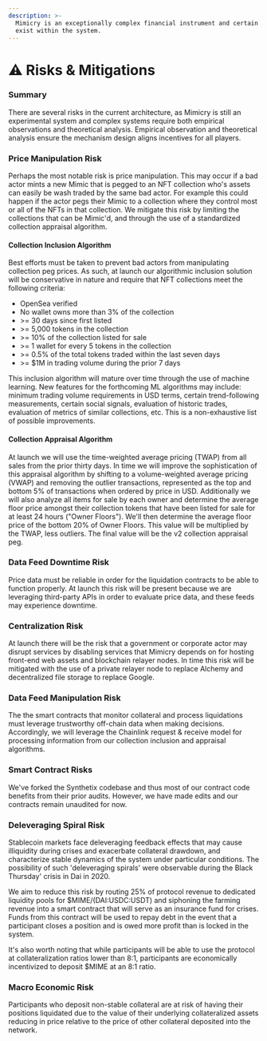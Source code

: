 ```yaml
---
description: >-
  Mimicry is an exceptionally complex financial instrument and certain risks
  exist within the system.
---
```


# ⚠ Risks & Mitigations

### Summary

There are several risks in the current architecture, as Mimicry is still an experimental system and complex systems require both empirical observations and theoretical analysis. Empirical observation and theoretical analysis ensure the mechanism design aligns incentives for all players.

### **Price Manipulation Risk**

Perhaps the most notable risk is price manipulation. This may occur if a bad actor mints a new Mimic that is pegged to an NFT collection who's assets can easily be wash traded by the same bad actor. For example this could happen if the actor pegs their Mimic to a collection where they control most or all of the NFTs in that collection. We mitigate this risk by limiting the collections that can be Mimic'd, and through the use of a standardized collection appraisal algorithm.&#x20;

#### Collection Inclusion Algorithm

Best efforts must be taken to prevent bad actors from manipulating collection peg prices. As such, at launch our algorithmic inclusion solution will be conservative in nature and require that NFT collections meet the following criteria:&#x20;

* OpenSea verified
* No wallet owns more than 3% of the collection
* \>= 30 days since first listed
* \>= 5,000 tokens in the collection
* \>= 10% of the collection listed for sale
* \>= 1 wallet for every 5 tokens in the collection
* \>= 0.5% of the total tokens traded within the last seven days
* \>= $1M in trading volume during the prior 7 days

This inclusion algorithm will mature over time through the use of machine learning. New features for the forthcoming ML algorithms may include: minimum trading volume requirements in USD terms, certain trend-following measurements, certain social signals, evaluation of historic trades, evaluation of metrics of similar collections, etc. This is a non-exhaustive list of possible improvements.&#x20;

#### Collection Appraisal Algorithm

At launch we will use the time-weighted average pricing (TWAP) from all sales from the prior thirty days. In time we will improve the sophistication of this appraisal algorithm by shifting to a volume-weighted average pricing (VWAP) and removing the outlier transactions, represented as the top and bottom 5% of transactions when ordered by price in USD. Additionally we will also analyze all items for sale by each owner and determine the average floor price amongst their collection tokens that have been listed for sale for at least 24 hours ("Owner Floors"). We'll then determine the average floor price of the bottom 20% of Owner Floors. This value will be multiplied by the TWAP, less outliers. The final value will be the v2 collection appraisal peg.

### **Data Feed Downtime Risk**

Price data must be reliable in order for the liquidation contracts to be able to function properly. At launch this risk will be present because we are leveraging third-party APIs in order to evaluate price data, and these feeds may experience downtime.

### Centralization Risk

At launch there will be the risk that a government or corporate actor may disrupt services by disabling services that Mimicry depends on for hosting front-end web assets and blockchain relayer nodes. In time this risk will be mitigated with the use of a private relayer node to replace Alchemy and decentralized file storage to replace Google.

### **Data Feed Manipulation Risk**

The the smart contracts that monitor collateral and process liquidations must leverage trustworthy off-chain data when making decisions. Accordingly, we will leverage the Chainlink request & receive model for processing information from our collection inclusion and appraisal algorithms.

### **Smart Contract Risks**

We've forked the Synthetix codebase and thus most of our contract code benefits from their prior audits. However, we have made edits and our contracts remain unaudited for now.&#x20;

### **Deleveraging Spiral Risk**

Stablecoin markets face deleveraging feedback effects that may cause illiquidity during crises and exacerbate collateral drawdown, and characterize stable dynamics of the system under particular conditions. The possibility of such 'deleveraging spirals' were observable during the Black Thursday' crisis in Dai in 2020.&#x20;

We aim to reduce this risk by routing 25% of protocol revenue to dedicated liquidity pools for $MIME/(DAI:USDC:USDT) and siphoning the farming revenue into a smart contract that will serve as an insurance fund for crises. Funds from this contract will be used to repay debt in the event that a participant closes a position and is owed more profit than is locked in the system.

It's also worth noting that while participants will be able to use the protocol at collateralization ratios lower than 8:1, participants are economically incentivized to deposit $MIME at an 8:1 ratio.

### **Macro Economic Risk**

Participants who deposit non-stable collateral are at risk of having their positions liquidated due to the value of their underlying collateralized assets reducing in price relative to the price of other collateral deposited into the network.&#x20;
